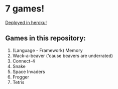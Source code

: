 # 7 games!

[Deployed in heroku!](https://my7games.herokuapp.com/)

## Games in this repository:

1. (Language - Framework) Memory
1. Wack-a-beaver ('cause beavers are underrated)
1. Connect-4
1. Snake
1. Space Invaders
1. Frogger
1. Tetris
